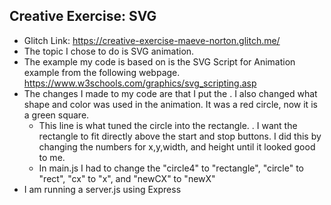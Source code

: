 ## Creative Exercise: SVG
- Glitch Link: https://creative-exercise-maeve-norton.glitch.me/
- The topic I chose to do is SVG animation.
- The example my code is based on is the SVG Script for Animation example from the following webpage. https://www.w3schools.com/graphics/svg_scripting.asp 
- The changes I made to my code are that I put the <script> part of the code into a main.js, therefore in the index.html I added <script src="js/main.js"></script>. I also changed what shape and color was used in the animation. It was a red circle, now it is a green square.
  - This line is what tuned the circle into the rectangle. <rect id="rectangle" x="0" y="60" width="95" height="100" fill="green"/>. I want the rectangle to fit directly above the start and stop buttons. I did this by changing the numbers for x,y,width, and height until it looked good to me.
  - In main.js I had to change the "circle4" to "rectangle", "circle" to "rect", "cx" to "x", and "newCX" to "newX"
- I am running a server.js using Express
